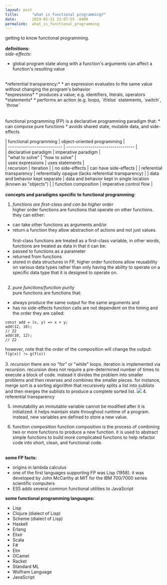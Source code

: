 ```yaml
---
layout: post
title:      "what is functional programming?"
date:       2019-05-21 23:07:55 -0400
permalink:  what_is_functional_programming
---
```



getting to know functional programming.
<br><br>
**definitions:**<br>
*side-effects:*
* global program state along with a function's arguments can affect a function's resulting value
<br>
*referential transparency:*
* an expression evaluates to the same value without changing the program's behavior
<br>
*expressions*
* produces a value; e.g. identifiers, literals, operators
*statements*
* performs an action (e.g. loops, `if/else` statements, `switch`, `throw`
<br><br><br>
functional programming (FP) is a declarative programming paradigm that:
* can compose pure functions
* avoids shared state, mutable data, and side-effects

| functional programming | object-oriented programming |<br>
| --------------------------- | ---------------------------------- |<br>
|    declarative paradigm    |          imperative paradigm          |<br>
| "what to solve"        | "how to solve" |<br>
| uses expressions | uses statements |<br>
| recursion | iteration |
| no side-effects | can have side-effects  |
| referential transparency | referentially opague (lacks referential transparency) |
| data and behavior kept separate | data and behavior kept in single location (known as "objects") |
| function composition | imperative control flow |
<br><br>
**concepts and paradigms specific to functional programming:**
1. *functions are first-class and can be higher order*<br>
higher order functions are functions that operate on other functions. they can either:
* can take other functions as arguments and/or
* return a function
they allow abstraction of actions and not just values.
<br><br>
first-class functions are treated as a first-class variable, in other words, functions are treated as data in that it can be:
* passed to functions as a parameter
* returned from functions
* stored in data structures
in FP, higher order functions allow reusability on various data types rather than only having the ability to operate on a specific data type that it is designed to operate on.
<br><br>
2. *pure functions/function purity*<br>
pure functions are functions that:
* always produce the same output for the same arguments and
* has no side-effects
function calls are not dependent on the timing and the order they are called:
```
const add = (x, y) => x + y;
add(12, 10); 
// 22
add(10, 12); 
// 22
```
however, note that the order of the composition will change the output:
`f(g(x)) != g(f(x))`
<br><br>
3. *recursion*
there are no "for" or "while" loops. iteration is implemented via recursion.
recursion does not require a pre-determined number of times to execute a block of code. instead it divides the problem into smaller problems and then reverses and combines the smaller pieces. for instance, merge sort is a sorting algorithm that recursively splits a list into sublists and then merges the sublists to produce a complete sorted list.
![](https://upload.wikimedia.org/wikipedia/commons/c/cc/Merge-sort-example-300px.gif)
4. referential transparency

5. immutability
an immutable variable cannot be modified after it is initialized. it helps maintain state throughout runtime of a program. instead, new variables are defined to store a new value.

6. function composition
function composition is the process of combining two or more functions to produce a new function. it is used to abstract simple functions to build more complicated functions to help refactor code into short, clean, and functional code.<br><br>

**some FP facts:**
* origins in lambda calculus
* one of the first languages supporting FP was Lisp (1958). it was developed by John McCarthy at MIT for the IBM 700/7000 series scientific computers
* ES5 adds several common functional utilities to JavaScript

**some functional programming languages:**
* Lisp
* Clojure (dialect of Lisp)
* Scheme (dialect of Lisp)
* Haskell
* Erlang
* Elixir
* Scala
* F#
* Elm
* OCamel
* Racket
* Standard ML
* Wolfram Language
* JavaScript
